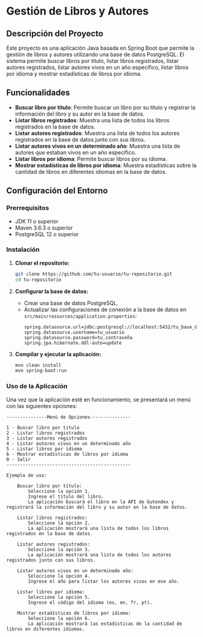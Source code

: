 # Gestión de Libros y Autores

## Descripción del Proyecto

Este proyecto es una aplicación Java basada en Spring Boot que permite la gestión de libros y autores utilizando una base de datos PostgreSQL. El sistema permite buscar libros por título, listar libros registrados, listar autores registrados, listar autores vivos en un año específico, listar libros por idioma y mostrar estadísticas de libros por idioma.

## Funcionalidades

- **Buscar libro por título**: Permite buscar un libro por su título y registrar la información del libro y su autor en la base de datos.
- **Listar libros registrados**: Muestra una lista de todos los libros registrados en la base de datos.
- **Listar autores registrados**: Muestra una lista de todos los autores registrados en la base de datos junto con sus libros.
- **Listar autores vivos en un determinado año**: Muestra una lista de autores que estaban vivos en un año específico.
- **Listar libros por idioma**: Permite buscar libros por su idioma.
- **Mostrar estadísticas de libros por idioma**: Muestra estadísticas sobre la cantidad de libros en diferentes idiomas en la base de datos.

## Configuración del Entorno

### Prerrequisitos

- JDK 11 o superior
- Maven 3.6.3 o superior
- PostgreSQL 12 o superior

### Instalación

1. **Clonar el repositorio:**
    ```bash
    git clone https://github.com/tu-usuario/tu-repositorio.git
    cd tu-repositorio
    ```

2. **Configurar la base de datos:**
    - Crear una base de datos PostgreSQL.
    - Actualizar las configuraciones de conexión a la base de datos en `src/main/resources/application.properties`:
        ```properties
        spring.datasource.url=jdbc:postgresql://localhost:5432/tu_base_de_datos
        spring.datasource.username=tu_usuario
        spring.datasource.password=tu_contraseña
        spring.jpa.hibernate.ddl-auto=update
        ```

3. **Compilar y ejecutar la aplicación:**
    ```bash
    mvn clean install
    mvn spring-boot:run
    ```

### Uso de la Aplicación

Una vez que la aplicación esté en funcionamiento, se presentará un menú con las siguientes opciones:

```plaintext
---------------Menú de Opciones---------------

1 - Buscar libro por título
2 - Listar libros registrados
3 - Listar autores registrados
4 - Listar autores vivos en un determinado año
5 - Listar libros por idioma
6 - Mostrar estadísticas de libros por idioma
0 - Salir
----------------------------------------------

Ejemplo de uso:

    Buscar libro por título:
        Seleccione la opción 1.
        Ingrese el título del libro.
        La aplicación buscará el libro en la API de Gutendex y registrará la información del libro y su autor en la base de datos.

    Listar libros registrados:
        Seleccione la opción 2.
        La aplicación mostrará una lista de todos los libros registrados en la base de datos.

    Listar autores registrados:
        Seleccione la opción 3.
        La aplicación mostrará una lista de todos los autores registrados junto con sus libros.

    Listar autores vivos en un determinado año:
        Seleccione la opción 4.
        Ingrese el año para listar los autores vivos en ese año.

    Listar libros por idioma:
        Seleccione la opción 5.
        Ingrese el código del idioma (es, en, fr, pt).

    Mostrar estadísticas de libros por idioma:
        Seleccione la opción 6.
        La aplicación mostrará las estadísticas de la cantidad de libros en diferentes idiomas.
